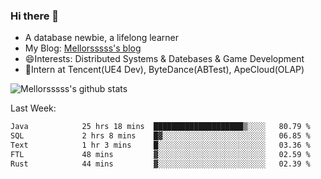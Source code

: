 ### Hi there 👋

- A database newbie, a lifelong learner
- My Blog: [Mellorsssss's blog](https://mellorsssss.com/)
- 😄Interests: Distributed Systems & Datebases & Game Development
- 🤔Intern at Tencent(UE4 Dev), ByteDance(ABTest), ApeCloud(OLAP)


![Mellorsssss's github stats](https://github-readme-stats-mellorsssss.vercel.app/api?username=Mellorsssss&show_icons=true&theme=radical)

<!-- ![Top Langs](https://github-readme-stats.vercel.app/api/top-langs/?username=anuraghazra&hide=javascript,html,typescript,css,glsl) -->

<!--
**Mellorsssss/Mellorsssss** is a ✨ _special_ ✨ repository because its `README.md` (this file) appears on your GitHub profile.

Here are some ideas to get you started:

- 🔭 I’m currently working on ...
- 🌱 I’m currently learning ...
- 👯 I’m looking to collaborate on ...
- 🤔 I’m looking for help with ...
- 💬 Ask me about ...
- 📫 How to reach me: ...
- 😄 Pronouns: ...
- ⚡ Fun fact: ...
-->

Last Week:
<!--START_SECTION:waka-->

```txt
Java            25 hrs 18 mins  ████████████████████▒░░░░   80.79 %
SQL             2 hrs 8 mins    █▓░░░░░░░░░░░░░░░░░░░░░░░   06.85 %
Text            1 hr 3 mins     █░░░░░░░░░░░░░░░░░░░░░░░░   03.36 %
FTL             48 mins         ▓░░░░░░░░░░░░░░░░░░░░░░░░   02.59 %
Rust            44 mins         ▓░░░░░░░░░░░░░░░░░░░░░░░░   02.39 %
```

<!--END_SECTION:waka-->
